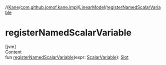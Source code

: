 //[Kane](../../index.md)/[com.github.jomof.kane.impl](../index.md)/[LinearModel](index.md)/[registerNamedScalarVariable](register-named-scalar-variable.md)



# registerNamedScalarVariable  
[jvm]  
Content  
fun [registerNamedScalarVariable](register-named-scalar-variable.md)(expr: [ScalarVariable](../-scalar-variable/index.md)): [Slot](../-slot/index.md)  



